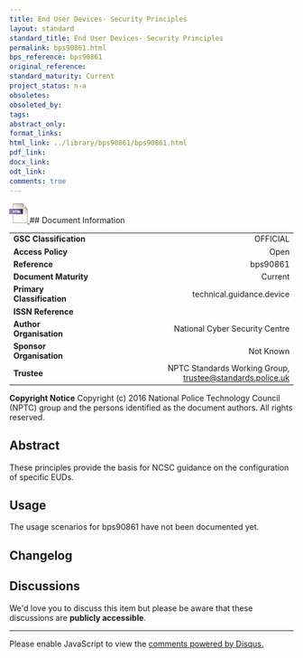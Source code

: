 ```yaml
---
title: End User Devices- Security Principles
layout: standard
standard_title: End User Devices- Security Principles
permalink: bps90861.html
bps_reference: bps90861
original_reference: 
standard_maturity: Current
project_status: n-a
obsoletes: 
obsoleted_by: 
tags: 
abstract_only:
format_links:
html_link: ../library/bps90861/bps90861.html
pdf_link: 
docx_link: 
odt_link: 
comments: true
---
```



<a target="_blank" href="../library/bps90861/bps90861.html">
    <img src="../images/html@0.5x.png" alt="html link" title="html link" style="max-height:35px;">
</a>
## Document Information

|||
| :------- | ------: |
| **GSC Classification**     | OFFICIAL |
| **Access Policy**          | Open |
| **Reference**              | bps90861  |
| **Document Maturity**      | Current |
| **Primary Classification** | technical.guidance.device |
| **ISSN Reference**         |  |
| **Author Organisation**    |National Cyber Security Centre|
| **Sponsor Organisation**   |Not Known|
| **Trustee**                | NPTC Standards Working Group, <a href="mailto:trustee@standards.police.uk?subject=bps90861 End User Devices- Security Principles">trustee@standards.police.uk |

**Copyright Notice**
Copyright (c) 2016 National Police Technology Council (NPTC) group and the persons identified as the document authors. All rights reserved.

## Abstract
These principles provide the basis for NCSC guidance on the configuration of specific EUDs.
        
## Usage
The usage scenarios for bps90861 have not been documented yet.

## Changelog


## Discussions
We'd love you to discuss this item but please be aware that these discussions are **publicly accessible**.
<hr>
<div id="disqus_thread"></div>

<script>

/**
*  RECOMMENDED CONFIGURATION VARIABLES: EDIT AND UNCOMMENT THE SECTION BELOW TO INSERT DYNAMIC VALUES FROM YOUR PLATFORM OR CMS.
*  LEARN WHY DEFINING THESE VARIABLES IS IMPORTANT: https://disqus.com/admin/universalcode/#configuration-variables*/
/*
var disqus_config = function () {
this.page.url = PAGE_URL;  // Replace PAGE_URL with your page's canonical URL variable
this.page.identifier = PAGE_IDENTIFIER; // Replace PAGE_IDENTIFIER with your page's unique identifier variable
};
*/
(function() { // DON'T EDIT BELOW THIS LINE
var d = document, s = d.createElement('script');
s.src = 'https://nptcstandards.disqus.com/embed.js';
s.setAttribute('data-timestamp', +new Date());
(d.head || d.body).appendChild(s);
})();
</script>
<noscript>Please enable JavaScript to view the <a href="https://disqus.com/?ref_noscript">comments powered by Disqus.</a></noscript>

